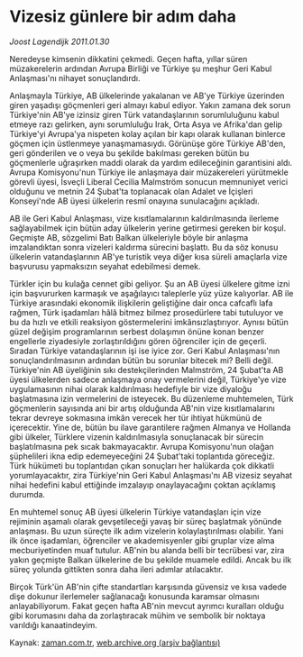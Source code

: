 # Vizesiz günlere bir adım daha

*Joost Lagendijk 2011.01.30*

<td class="columnist-detail">
<p>Neredeyse kimsenin dikkatini çekmedi. Geçen hafta, yıllar süren müzakerelerin ardından Avrupa Birliği ve Türkiye şu meşhur Geri Kabul Anlaşması'nı nihayet sonuçlandırdı.</p>
<p>
<div id="haberMetinDiv">
<p>Anlaşmayla Türkiye, AB ülkelerinde yakalanan ve AB'ye Türkiye üzerinden giren yaşadışı göçmenleri geri almayı kabul ediyor. Yakın zamana dek sorun Türkiye'nin AB'ye izinsiz giren Türk vatandaşlarının sorumluluğunu kabul etmeye razı gelirken, aynı sorumluluğu Irak, Orta Asya ve Afrika'dan gelip Türkiye'yi Avrupa'ya nispeten kolay açılan bir kapı olarak kullanan binlerce göçmen için üstlenmeye yanaşmamasıydı. Görünüşe göre Türkiye AB'den, geri gönderilen ve o veya bu şekilde bakılması gereken bütün bu göçmenlerle uğraşırken maddi olarak da yardım edileceğinin garantisini aldı. Avrupa Komisyonu'nun Türkiye ile anlaşmaya dair müzakereleri yürütmekle görevli üyesi, İsveçli Liberal Cecilia Malmström sonucun memnuniyet verici olduğunu ve metnin 24 Şubat'ta toplanacak olan Adalet ve İçişleri Konseyi'nde AB üyesi ülkelerin resmî onayına sunulacağını açıkladı.
<p>AB ile Geri Kabul Anlaşması, vize kısıtlamalarının kaldırılmasında ilerleme sağlayabilmek için bütün aday ülkelerin yerine getirmesi gereken bir koşul. Geçmişte AB, sözgelimi Batı Balkan ülkeleriyle böyle bir anlaşma imzalandıktan sonra vizeleri kaldırma sürecini başlattı. Bu da söz konusu ülkelerin vatandaşlarının AB'ye turistik veya diğer kısa süreli amaçlarla vize başvurusu yapmaksızın seyahat edebilmesi demek.
<p>Türkler için bu kulağa cennet gibi geliyor. Şu an AB üyesi ülkelere gitme izni için başvururken karmaşık ve aşağılayıcı taleplerle yüz yüze kalıyorlar. AB ile Türkiye arasındaki ekonomik ilişkilerin geliştiğine dair onca cafcaflı lafa rağmen, Türk işadamları hâlâ bitmez bilmez prosedürlere tabi tutuluyor ve bu da hızlı ve etkili reaksiyon göstermelerini imkânsızlaştırıyor. Aynısı bütün güzel değişim programlarının serbest dolaşımın önüne konan benzer engellerle ziyadesiyle zorlaştırıldığını gören öğrenciler için de geçerli. Sıradan Türkiye vatandaşlarının işi ise iyice zor. Geri Kabul Anlaşması'nın sonuçlandırılmasının ardından bütün bu sorunlar bitecek mi? Belli değil. Türkiye'nin AB üyeliğinin sıkı destekçilerinden Malmström, 24 Şubat'ta AB üyesi ülkelerden sadece anlaşmaya onay vermelerini değil, Türkiye'ye vize uygulamasının nihai olarak kaldırılması hedefiyle bir vize diyaloğu başlatmasına izin vermelerini de isteyecek. Bu düzenleme muhtemelen, Türk göçmenlerin sayısında ani bir artış olduğunda AB'nin vize kısıtlamalarını tekrar devreye sokmasına imkân verecek her tür ihtiyat hükmünü de içerecektir. Yine de, bütün bu ilave garantilere rağmen Almanya ve Hollanda gibi ülkeler, Türklere vizenin kaldırılmasıyla sonuçlanacak bir sürecin başlatılmasına pek sıcak bakmayacaktır. Avrupa Komisyonu'nun olağan şüphelileri ikna edip edemeyeceğini 24 Şubat'taki toplantıda göreceğiz. Türk hükümeti bu toplantıdan çıkan sonuçları her halükarda çok dikkatli yorumlayacaktır, zira Türkiye'nin Geri Kabul Anlaşması'nı AB vizesiz seyahat nihai hedefini kabul ettiğinde imzalayıp onaylayacağını çoktan açıklamış durumda.
<p>En muhtemel sonuç AB üyesi ülkelerin Türkiye vatandaşları için vize rejiminin aşamalı olarak gevşetileceği yavaş bir süreç başlatmak yönünde anlaşması. Bu uzun süreçte ilk adım vizelerin kolaylaştırılması olabilir. Yani ilk önce işadamları, öğrenciler ve akademisyenler gibi gruplar vize alma mecburiyetinden muaf tutulur. AB'nin bu alanda belli bir tecrübesi var, zira yakın geçmişte Balkan ülkelerine de bu şekilde muamele edildi. Ancak bu ilk süreç yolunda gittikten sonra daha ileri adımlar atılacaktır.
<p>Birçok Türk'ün AB'nin çifte standartları karşısında güvensiz ve kısa vadede dişe dokunur ilerlemeler sağlanacağı konusunda karamsar olmasını anlayabiliyorum. Fakat geçen hafta AB'nin mevcut ayrımcı kuralları olduğu gibi korumasını daha da zorlaştıracak mühim ve sembolik bir noktaya varıldığı kanaatindeyim.</p></p></p></p></p></div>
</p>
<a href="http://web.archive.org/web/20110223211200/mailto:j.lagendijk@zaman.com.tr">
</a></td>

Kaynak: [zaman.com.tr](http://zaman.com.tr/yazar.do?yazino=1086430), [web.archive.org (arşiv bağlantısı)](http://web.archive.org/web/20110223211200/http://www.zaman.com.tr:80/yazar.do?yazino=1086430)
